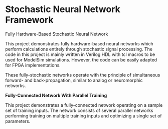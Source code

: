 # Stochastic Neural Network Framework
Fully Hardware-Based Stochastic Neural Network

This project demonstrates fully hardware-based neural networks which perform calculations entirely through stochastic signal processing. The code in this project is mainly written in Verilog HDL with tcl macros to be used for ModelSim simulations. However, the code can be easily adapted for FPGA implementations. 

These fully-stochastic networks operate with the principle of simultaneous forward- and back-propagation, similar to analog or neuromorphic networks.


**Fully-Connected Network With Parallel Training**

This project demonstrates a fully-connected network operating on a sample set of training inputs. The network consists of several parallel networks performing training on multiple training inputs and optimizing a single set of parameters.

